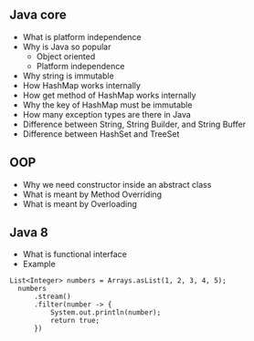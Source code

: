 ## Java core
- What is platform independence
- Why is Java so popular
  - Object oriented
  - Platform independence
- Why string is immutable
- How HashMap works internally
- How get method of HashMap works internally
- Why the key of HashMap must be immutable
- How many exception types are there in Java
- Difference between String, String Builder, and String Buffer
- Difference between HashSet and TreeSet 

## OOP
- Why we need constructor inside an abstract class
- What is meant by Method Overriding
- What is meant by Overloading

## Java 8
- What is functional interface
- Example
```
List<Integer> numbers = Arrays.asList(1, 2, 3, 4, 5);
  numbers
      .stream()
      .filter(number -> {
          System.out.println(number);
          return true;
      })
  ```
